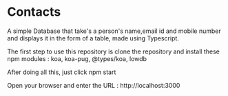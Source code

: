 # Contacts
A simple Database that take's a person's name,email id and mobile number and displays it in the form of a table, made using Typescript.


The first step to use this repository is clone the repository and install these npm modules :
koa,
koa-pug,
@types/koa,
lowdb

After doing all this, just click npm start

Open your browser and enter the URL : http://localhost:3000


